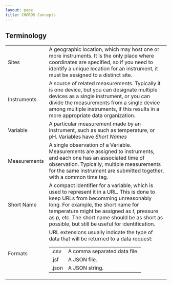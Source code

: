 ```yaml
---
layout: page
title: CHORDS Concepts
---
```


## Terminology

<div class="container">
  <table class = "table table-striped">
    <tbody>
      <tr>
        <td>Sites</td>
        <td>A geographic location, which may host one or more instruments. It is the only place where 
           coordinates are specified, so if you need to identify a unique location for an instrument, it
           must be assigned to a distinct site. </td>
      </tr>
      <tr>
        <td>Instruments</td>
        <td>A source of related measurements. Typically it is one device, but you can designate multiple
        devices as a single instrument, or you can divide the measurements from a single device among
        multiple instruments, if this results in a more appropriate data organization. </td>
      </tr>
      <tr>
        <td>Variable</td>
        <td>A particular measurement made by an instrument, such as such as temperature, or pH.
        Variables have <em>Short Names</em></td>
      </tr>
      <tr>
        <td>Measurements</td>
        <td>A single observation of a Variable. Measurements are assigned to 
        instruments, and each one has an associated time of observation. Typically, multiple
        measurements for the same instrument are submitted together, with a common time tag.</td>
      </tr>
      <tr>
        <td>Short Name</td>
        <td>A compact identifier for a variable, which is used to represent it in a URL. This is done
        to keep URLs from becomming unreasonably long. For example, the short name for temperature
        might be assigned as <em>t</em>, pressure as <em>p</em>, etc. The short name should be as short as possible, but
        still be useful for identification.</td>
      </tr>
      <tr>
        <td>Formats</td>
        <td>URL extensions usually indicate the type of data that will be returned to a data request:
          <table>
            <tr><td>.csv</td><td> A comma separated data file.</td></tr>
            <tr><td>.jsf</td><td> A JSON file.</td></tr>
            <tr><td>.json</td><td> A JSON string.</td></tr>
          </table>
        </td>
      </tr>
    </tbody>
  </table>
</div>
